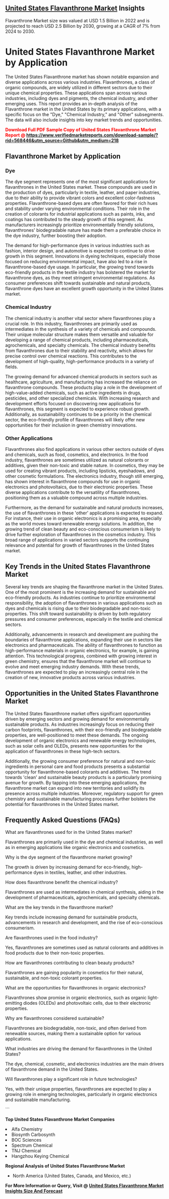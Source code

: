 <h2><a href="https://www.verifiedmarketreports.com/download-sample/?rid=568446&amp;utm_source=Github&amp;utm_medium=218" target="_blank">United States Flavanthrone Market</a> Insights</h2><p>Flavanthrone Market size was valued at USD 1.5 Billion in 2022 and is projected to reach USD 2.5 Billion by 2030, growing at a CAGR of 7% from 2024 to 2030.</p><p> <h1>United States Flavanthrone Market by Application</h1> <p>The United States Flavanthrone market has shown notable expansion and diverse applications across various industries. Flavanthrones, a class of organic compounds, are widely utilized in different sectors due to their unique chemical properties. These applications span across various industries, including dyes and pigments, the chemical industry, and other emerging uses. This report provides an in-depth analysis of the Flavanthrone market in the United States by its primary applications, with a specific focus on the "Dye," "Chemical Industry," and "Other" subsegments. The data will also include insights into key market trends and opportunities.</p> <p><strong><p><span class=""><span style="color: #ff0000;"><strong>Download Full PDF Sample Copy of United States Flavanthrone Market Report</strong> @ </span><a href="https://www.verifiedmarketreports.com/download-sample/?rid=568446&amp;utm_source=Github&amp;utm_medium=218" target="_blank">https://www.verifiedmarketreports.com/download-sample/?rid=568446&amp;utm_source=Github&amp;utm_medium=218</a></span></p></strong></p> <h2>Flavanthrone Market by Application</h2> <h3>Dye</h3> <p>The dye segment represents one of the most significant applications for flavanthrones in the United States market. These compounds are used in the production of dyes, particularly in textile, leather, and paper industries, due to their ability to provide vibrant colors and excellent color-fastness properties. Flavanthrone-based dyes are often favored for their rich hues and stability under varying environmental conditions. Their role in the creation of colorants for industrial applications such as paints, inks, and coatings has contributed to the steady growth of this segment. As manufacturers increasingly prioritize environmentally friendly solutions, flavanthrones' biodegradable nature has made them a preferable choice in the dye industry, further boosting their adoption. <p>The demand for high-performance dyes in various industries such as fashion, interior design, and automotive is expected to continue to drive growth in this segment. Innovations in dyeing techniques, especially those focused on reducing environmental impact, have also led to a rise in flavanthrone-based dye usage. In particular, the growing trend towards eco-friendly products in the textile industry has bolstered the market for flavanthrone dyes, as they meet stringent environmental regulations. As consumer preferences shift towards sustainable and natural products, flavanthrone dyes have an excellent growth opportunity in the United States market.</p> <h3>Chemical Industry</h3> <p>The chemical industry is another vital sector where flavanthrones play a crucial role. In this industry, flavanthrones are primarily used as intermediates in the synthesis of a variety of chemicals and compounds. Their unique molecular structure makes them versatile and valuable for developing a range of chemical products, including pharmaceuticals, agrochemicals, and specialty chemicals. The chemical industry benefits from flavanthrones due to their stability and reactivity, which allows for precise control over chemical reactions. This contributes to the development of high-quality, high-performance products in a variety of fields. <p>The growing demand for advanced chemical products in sectors such as healthcare, agriculture, and manufacturing has increased the reliance on flavanthrone compounds. These products play a role in the development of high-value-added chemicals, such as active ingredients in drugs, pesticides, and other specialized chemicals. With increasing research and development efforts focused on discovering new applications for flavanthrones, this segment is expected to experience robust growth. Additionally, as sustainability continues to be a priority in the chemical sector, the eco-friendly profile of flavanthrones will likely offer new opportunities for their inclusion in green chemistry innovations.</p> <h3>Other Applications</h3> <p>Flavanthrones also find applications in various other sectors outside of dyes and chemicals, such as food, cosmetics, and electronics. In the food industry, flavanthrones are sometimes utilized as natural colorants or additives, given their non-toxic and stable nature. In cosmetics, they may be used for creating vibrant products, including lipsticks, eyeshadows, and other cosmetic formulations. The electronics industry, though still emerging, has shown interest in flavanthrone compounds for use in organic electronics and photovoltaics, due to their electronic properties. These diverse applications contribute to the versatility of flavanthrones, positioning them as a valuable compound across multiple industries. <p>Furthermore, as the demand for sustainable and natural products increases, the use of flavanthrones in these 'other' applications is expected to expand. For instance, their use in organic electronics is a promising area, especially as the world moves toward renewable energy solutions. In addition, the growing trend of clean beauty and eco-conscious consumerism is likely to drive further exploration of flavanthrones in the cosmetics industry. This broad range of applications in varied sectors supports the continuing relevance and potential for growth of flavanthrones in the United States market.</p> <h2>Key Trends in the United States Flavanthrone Market</h2> <p>Several key trends are shaping the flavanthrone market in the United States. One of the most prominent is the increasing demand for sustainable and eco-friendly products. As industries continue to prioritize environmental responsibility, the adoption of flavanthrones in various applications such as dyes and chemicals is rising due to their biodegradable and non-toxic properties. This shift toward sustainability is driven by both regulatory pressures and consumer preferences, especially in the textile and chemical sectors. <p>Additionally, advancements in research and development are pushing the boundaries of flavanthrone applications, expanding their use in sectors like electronics and pharmaceuticals. The ability of flavanthrones to function as high-performance materials in organic electronics, for example, is gaining attention. This technological progress, combined with growing interest in green chemistry, ensures that the flavanthrone market will continue to evolve and meet emerging industry demands. With these trends, flavanthrones are expected to play an increasingly central role in the creation of new, innovative products across various industries.</p> <h2>Opportunities in the United States Flavanthrone Market</h2> <p>The United States flavanthrone market offers significant opportunities driven by emerging sectors and growing demand for environmentally sustainable products. As industries increasingly focus on reducing their carbon footprints, flavanthrones, with their eco-friendly and biodegradable properties, are well-positioned to meet these demands. The ongoing development of organic electronics and renewable energy technologies, such as solar cells and OLEDs, presents new opportunities for the application of flavanthrones in these high-tech sectors. <p>Additionally, the growing consumer preference for natural and non-toxic ingredients in personal care and food products presents a substantial opportunity for flavanthrone-based colorants and additives. The trend towards 'clean' and sustainable beauty products is a particularly promising avenue for growth. By tapping into these emerging applications, the flavanthrone market can expand into new territories and solidify its presence across multiple industries. Moreover, regulatory support for green chemistry and sustainable manufacturing processes further bolsters the potential for flavanthrones in the United States market.</p> <h2>Frequently Asked Questions (FAQs)</h2> <p>What are flavanthrones used for in the United States market?</p> <p>Flavanthrones are primarily used in the dye and chemical industries, as well as in emerging applications like organic electronics and cosmetics.</p> <p>Why is the dye segment of the flavanthrone market growing?</p> <p>The growth is driven by increasing demand for eco-friendly, high-performance dyes in textiles, leather, and other industries.</p> <p>How does flavanthrone benefit the chemical industry?</p> <p>Flavanthrones are used as intermediates in chemical synthesis, aiding in the development of pharmaceuticals, agrochemicals, and specialty chemicals.</p> <p>What are the key trends in the flavanthrone market?</p> <p>Key trends include increasing demand for sustainable products, advancements in research and development, and the rise of eco-conscious consumerism.</p> <p>Are flavanthrones used in the food industry?</p> <p>Yes, flavanthrones are sometimes used as natural colorants and additives in food products due to their non-toxic properties.</p> <p>How are flavanthrones contributing to clean beauty products?</p> <p>Flavanthrones are gaining popularity in cosmetics for their natural, sustainable, and non-toxic colorant properties.</p> <p>What are the opportunities for flavanthrones in organic electronics?</p> <p>Flavanthrones show promise in organic electronics, such as organic light-emitting diodes (OLEDs) and photovoltaic cells, due to their electronic properties.</p> <p>Why are flavanthrones considered sustainable?</p> <p>Flavanthrones are biodegradable, non-toxic, and often derived from renewable sources, making them a sustainable option for various applications.</p> <p>What industries are driving the demand for flavanthrones in the United States?</p> <p>The dye, chemical, cosmetic, and electronics industries are the main drivers of flavanthrone demand in the United States.</p> <p>Will flavanthrones play a significant role in future technologies?</p> <p>Yes, with their unique properties, flavanthrones are expected to play a growing role in emerging technologies, particularly in organic electronics and sustainable manufacturing.</p> ```</p><p><strong>Top United States Flavanthrone Market Companies</strong></p><div data-test-id=""><p><li>Alfa Chemistry</li><li> Biosynth Carbosynth</li><li> BOC Sciences</li><li> Spectrum Chemical</li><li> TNJ Chemical</li><li> Hangzhou Keying Chemical</li></p><div><strong>Regional Analysis of&nbsp;United States Flavanthrone Market</strong></div><ul><li dir="ltr"><p dir="ltr">North America&nbsp;(United States, Canada, and Mexico, etc.)</p></li></ul><p><strong>For More Information or Query, Visit @&nbsp;</strong><strong><a href="https://www.verifiedmarketreports.com/product/flavanthrone-market/?utm_source=Github&amp;utm_medium=218" target="_blank">United States Flavanthrone Market Insights Size And Forecast</a></strong></p></div>
